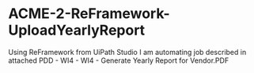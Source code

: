 # ACME-2-ReFramework-UploadYearlyReport
Using ReFramework from UiPath Studio I am automating job described in attached PDD - WI4 - WI4 - Generate Yearly Report for Vendor.PDF
